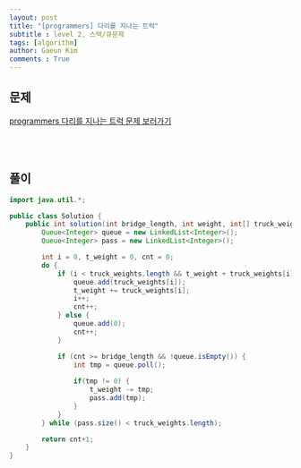 ```yaml
---
layout: post
title: "[programmers] 다리를 지나는 트럭"
subtitle : level 2, 스택/큐문제
tags: [algorithm]
author: Gaeun Kim
comments : True
---
```


<h2>문제</h2>

[programmers 다리를 지나는 트럭 문제 보러가기](https://programmers.co.kr/learn/courses/30/lessons/42586)

<br><br>

<h2>풀이</h2>

```java
import java.util.*;

public class Solution {
	public int solution(int bridge_length, int weight, int[] truck_weights) {
		Queue<Integer> queue = new LinkedList<Integer>();
		Queue<Integer> pass = new LinkedList<Integer>();

		int i = 0, t_weight = 0, cnt = 0;
		do {
			if (i < truck_weights.length && t_weight + truck_weights[i] <= weight) {
				queue.add(truck_weights[i]);
				t_weight += truck_weights[i];
				i++;
				cnt++;
			} else {
				queue.add(0);
				cnt++;
			}

			if (cnt >= bridge_length && !queue.isEmpty()) {
				int tmp = queue.poll();
				
				if(tmp != 0) {
					t_weight -= tmp;
					pass.add(tmp);
				}
			}
		} while (pass.size() < truck_weights.length);

		return cnt+1;
	}
}
```

